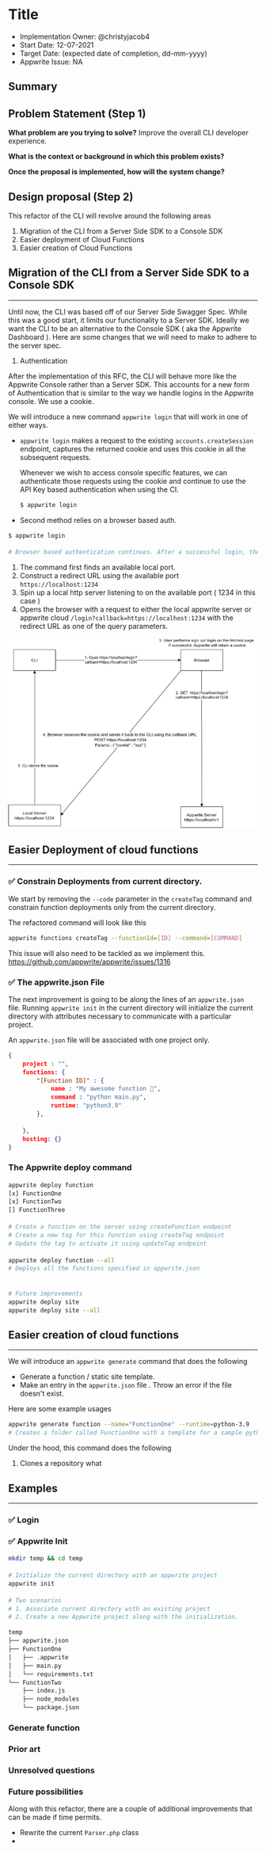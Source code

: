 # Title <!-- What do you want to call your `awesome_feature`? -->

- Implementation Owner: @christyjacob4
- Start Date: 12-07-2021
- Target Date: (expected date of completion, dd-mm-yyyy)
- Appwrite Issue: NA

## Summary

[summary]: #summary


## Problem Statement (Step 1)

[problem-statement]: #problem-statement

**What problem are you trying to solve?**
Improve the overall CLI developer experience.

**What is the context or background in which this problem exists?**

<!-- Write your answer below. -->

**Once the proposal is implemented, how will the system change?**

<!-- Write your answer below. -->

<!-- Please avoid discussing your proposed solution. -->

## Design proposal (Step 2)

[design-proposal]: #design-proposal

<!--
This is the technical portion of the RFC. Explain the design in sufficient detail keeping in mind the following:

- Its interaction with other parts of the system is clear
- It is reasonably clear how the contribution would be implemented
- Dependencies on libraries, tools, projects or work that isn't yet complete
- New API routes that need to be created or modifications to the existing routes (if needed)
- Any breaking changes and ways in which we can ensure backward compatibility.
- Use Cases
- Goals
- Deliverables
- Changes to documentation
- Ways to scale the solution

Ensure that you include examples, code-snippets etc. to allow the community to understand the proposed solution. **It would be best if the examples use naming conventions that you intend to use during the actual implementation so that changes can be suggested early on during the development.**

Write your answer below.

-->


This refactor of the CLI will revolve around the following areas
1. Migration of the CLI from a Server Side SDK to a Console SDK
2. Easier deployment of Cloud Functions
3. Easier creation of Cloud Functions


## Migration of the CLI from a Server Side SDK to a Console SDK
---
 
Until now, the CLI was based off of our Server Side Swagger Spec. While this was a good start, it limits our functionality to a Server SDK. Ideally we want the CLI to be an alternative to the Console SDK ( aka the Appwrite Dashboard ). Here are some changes that we will need to make to adhere to the server spec.

1. Authentication

After the implementation of this RFC, the CLI will behave more like the Appwrite Console rather than a Server SDK. This accounts for a new form of Authentication that is similar to the way we handle logins in the Appwrite console. We use a cookie.

We will introduce a new command `appwrite login` that will work in one of either ways.

* `appwrite login` makes a request to the existing `accounts.createSession` endpoint, captures the returned cookie and uses this cookie in all the subsequent requests. 

    Whenever we wish to access console specific features, we can authenticate those requests using the cookie and continue to use the API Key based authentication when using the CI.

    ```sh
    $ appwrite login
    ```

* Second method relies on a browser based auth.

```sh
$ appwrite login

# Browser based authentication continues. After a successful login, the returned token and user ID are stored in a hidden preferences file.
```

1. The command first finds an available local port. 
2. Construct a redirect URL using the available port `https://localhost:1234`
3. Spin up a local http server listening to on the available port ( 1234 in this case )
4. Opens the browser with a request to either the local appwrite server or appwrite cloud `/login?callback=https://localhost:1234` with the redirect URL as one of the query parameters.

![MarineGEO circle logo](cli_auth.png)


## Easier Deployment of cloud functions
--- 

### ✅️ Constrain Deployments from current directory.

We start by removing the `--code` parameter in the `createTag` command and constrain function deployments only from the current directory. 

The refactored command will look like this 

```sh
appwrite functions createTag --functionId=[ID] --command=[COMMAND]
```

This issue will also need to be tackled as we implement this.
https://github.com/appwrite/appwrite/issues/1316

### ✅️ The appwrite.json File

The next improvement is going to be along the lines of an `appwrite.json` file. Running `appwrite init` in the current directory will initialize the current directory with attributes necessary to communicate with a particular project.

An `appwrite.json` file will be associated with one project only. 

```json
{
    project : "",
    functions: {
        "[Function ID]" : {
            name : "My awesome function 💪",
            command : "python main.py",
            runtime: "python3.9"
        },

    },
    hosting: {}
}

```

### The Appwrite deploy command

```sh
appwrite deploy function
[x] FunctionOne
[x] FunctionTwo
[] FunctionThree

# Create a function on the server using createFunction endpoint
# Create a new tag for this function using createTag endpoint
# Update the tag to activate it using updateTag endpoint 

appwrite deploy function --all
# Deploys all the functions specified in appwrite.json


# Future improvements
appwrite deploy site
appwrite deploy site --all 
```



## Easier creation of cloud functions
---

We will introduce an `appwrite generate` command that does the following
* Generate a function / static site template. 
* Make an entry in the `appwrite.json` file . Throw an error if the file doesn't exist.

Here are some example usages 

```sh
appwrite generate function --name="FunctionOne" --runtime=python-3.9
# Creates a folder called FunctionOne with a template for a sample python function. 
```

Under the hood, this command does the following
1. Clones a repository what 





## Examples
--- 

### ✅️ Login 




### ✅️ Appwrite Init

```sh
mkdir temp && cd temp

# Initialize the current directory with an appwrite project 
appwrite init

# Two scenarios 
# 1. Associate current directory with an existing project 
# 2. Create a new Appwrite project along with the initialization.

```

```sh
temp 
├── appwrite.json
├── FunctionOne
│   ├── .appwrite
│   ├── main.py
│   └── requirements.txt
└── FunctionTwo
    ├── index.js
    ├── node_modules
    └── package.json
```

### Generate function 



### Prior art

[prior-art]: #prior-art

<!--

Discuss prior art, both the good and the bad, in relation to this proposal. A
few examples of what this can include are:

- Does this functionality exist in other software and what experience has their
  community had?
- For other teams: What lessons can we learn from what other communities have
  done here?
- Papers: Are there any published papers or great posts that discuss this? If
  you have some relevant papers to refer to, this can serve as a more detailed
  theoretical background.

This section is intended to encourage you as an author to think about the
lessons from other software, provide readers of your RFC with a fuller picture.
If there is no prior art, that is fine - your ideas are interesting to us
whether they are brand new or if it is an adaptation from other software.

Write your answer below.
-->

### Unresolved questions

[unresolved-questions]: #unresolved-questions

<!-- What parts of the design do you expect to resolve through the RFC process before this gets merged? -->

<!-- Write your answer below. -->

### Future possibilities

[future-possibilities]: #future-possibilities

<!-- This is also a good place to "dump ideas", if they are out of scope for the RFC you are writing but otherwise related. -->

Along with this refactor, there are a couple of additional improvements that can be made if time permits. 

* Rewrite the current `Parser.php` class 
* 